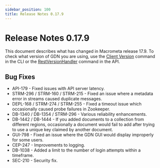 ```yaml
---
sidebar_position: 100
title: Release Notes 0.17.9
---
```


# Release Notes 0.17.9

This document describes what has changed in Macrometa release 17.9. To check what version of GDN you are using, use the [Client Version](https://macrometa.com/docs/CLI/commands#client-version-gdnsl) command in the CLI or the [RestVersionHandler](https://macrometa.com/docs/api#/operations/RestVersionHandler) command in the API.

## Bug Fixes

- API-179 - Fixed issues with API server latency.
- STRM-296 / STRM-160 / STRM-215 - Fixed an issue where a metadata error in streams caused duplicate messages.
- DEPL-168 / STRM-274 / STRM-255 - Fixed a timeout issue which occasionally caused probe failures in Zookeeper.
- DB-1340 / DB-1354 / STRM-296 - Various reliability enhancements.
- DB-1442 / DB-1444 - If you added documents to a collection from different regions, occasionally a document would fail to add after trying to use a unique key claimed by another document.
- GUI-798 - Fixed an issue where the GDN GUI would display improperly for some users.
- CEP-247 - Improvements to logging.
- DB-1038 - Added a limit to the number of login attempts within a timeframe.
- SEC-210 - Security fix.
